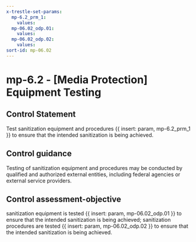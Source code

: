 ```yaml
---
x-trestle-set-params:
  mp-6.2_prm_1:
    values:
  mp-06.02_odp.01:
    values:
  mp-06.02_odp.02:
    values:
sort-id: mp-06.02
---
```


# mp-6.2 - \[Media Protection\] Equipment Testing

## Control Statement

Test sanitization equipment and procedures {{ insert: param, mp-6.2_prm_1 }} to ensure that the intended sanitization is being achieved.

## Control guidance

Testing of sanitization equipment and procedures may be conducted by qualified and authorized external entities, including federal agencies or external service providers.

## Control assessment-objective

sanitization equipment is tested {{ insert: param, mp-06.02_odp.01 }} to ensure that the intended sanitization is being achieved;
sanitization procedures are tested {{ insert: param, mp-06.02_odp.02 }} to ensure that the intended sanitization is being achieved.
